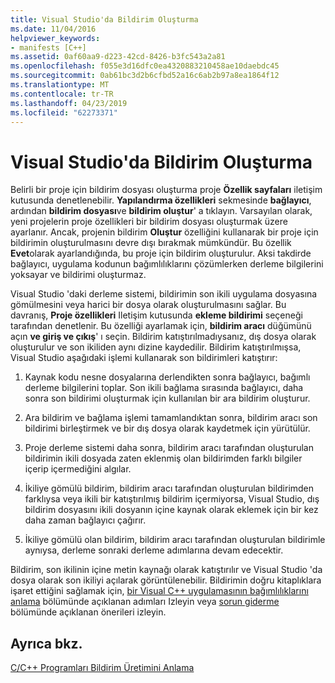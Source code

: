```yaml
---
title: Visual Studio'da Bildirim Oluşturma
ms.date: 11/04/2016
helpviewer_keywords:
- manifests [C++]
ms.assetid: 0af60aa9-d223-42cd-8426-b3fc543a2a81
ms.openlocfilehash: f055e3d16dfc0ea4320883210458ae10daebdc45
ms.sourcegitcommit: 0ab61bc3d2b6cfbd52a16c6ab2b97a8ea1864f12
ms.translationtype: MT
ms.contentlocale: tr-TR
ms.lasthandoff: 04/23/2019
ms.locfileid: "62273371"
---
```

# <a name="manifest-generation-in-visual-studio"></a>Visual Studio'da Bildirim Oluşturma

Belirli bir proje için bildirim dosyası oluşturma proje **Özellik sayfaları** iletişim kutusunda denetlenebilir. **Yapılandırma özellikleri** sekmesinde **bağlayıcı**, ardından **bildirim dosyası**ve **bildirim oluştur**' a tıklayın. Varsayılan olarak, yeni projelerin proje özellikleri bir bildirim dosyası oluşturmak üzere ayarlanır. Ancak, projenin bildirim **Oluştur** özelliğini kullanarak bir proje için bildirimin oluşturulmasını devre dışı bırakmak mümkündür. Bu özellik **Evet**olarak ayarlandığında, bu proje için bildirim oluşturulur. Aksi takdirde bağlayıcı, uygulama kodunun bağımlılıklarını çözümlerken derleme bilgilerini yoksayar ve bildirimi oluşturmaz.

Visual Studio 'daki derleme sistemi, bildirimin son ikili uygulama dosyasına gömülmesini veya harici bir dosya olarak oluşturulmasını sağlar. Bu davranış, **Proje özellikleri** Iletişim kutusunda **ekleme bildirimi** seçeneği tarafından denetlenir. Bu özelliği ayarlamak için, **bildirim aracı** düğümünü açın **ve giriş ve çıkış**' ı seçin. Bildirim katıştırılmadıysanız, dış dosya olarak oluşturulur ve son ikiliden aynı dizine kaydedilir. Bildirim katıştırılmışsa, Visual Studio aşağıdaki işlemi kullanarak son bildirimleri katıştırır:

1. Kaynak kodu nesne dosyalarına derlendikten sonra bağlayıcı, bağımlı derleme bilgilerini toplar. Son ikili bağlama sırasında bağlayıcı, daha sonra son bildirimi oluşturmak için kullanılan bir ara bildirim oluşturur.

1. Ara bildirim ve bağlama işlemi tamamlandıktan sonra, bildirim aracı son bildirimi birleştirmek ve bir dış dosya olarak kaydetmek için yürütülür.

1. Proje derleme sistemi daha sonra, bildirim aracı tarafından oluşturulan bildirimin ikili dosyada zaten eklenmiş olan bildirimden farklı bilgiler içerip içermediğini algılar.

1. İkiliye gömülü bildirim, bildirim aracı tarafından oluşturulan bildirimden farklıysa veya ikili bir katıştırılmış bildirim içermiyorsa, Visual Studio, dış bildirim dosyasını ikili dosyanın içine kaynak olarak eklemek için bir kez daha zaman bağlayıcı çağırır.

1. İkiliye gömülü olan bildirim, bildirim aracı tarafından oluşturulan bildirimle aynıysa, derleme sonraki derleme adımlarına devam edecektir.

Bildirim, son ikilinin içine metin kaynağı olarak katıştırılır ve Visual Studio 'da dosya olarak son ikiliyi açılarak görüntülenebilir. Bildirimin doğru kitaplıklara işaret ettiğini sağlamak için, [bir Visual C++ uygulamasının bağımlılıklarını anlama](../windows/understanding-the-dependencies-of-a-visual-cpp-application.md) bölümünde açıklanan adımları Izleyin veya [sorun giderme](troubleshooting-c-cpp-isolated-applications-and-side-by-side-assemblies.md) bölümünde açıklanan önerileri izleyin.

## <a name="see-also"></a>Ayrıca bkz.

[C/C++ Programları Bildirim Üretimini Anlama](understanding-manifest-generation-for-c-cpp-programs.md)
